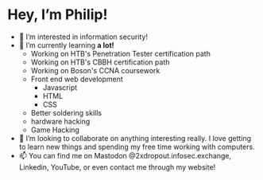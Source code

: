 # Hey, I’m Philip!
- 👀 I’m interested in information security!
- 🌱 I’m currently learning **a lot!**
  - Working on HTB's Penetration Tester certification path
  - Working on HTB's CBBH certification path
  - Working on Boson's CCNA coursework
  - Front end web development
     - Javascript
     - HTML
     - CSS
  - Better soldering skills
  - hardware hacking
  - Game Hacking
- 💞️ I’m looking to collaborate on anything interesting really. I love getting to learn new things and spending my free time working with computers.
- 📫 You can find me on Mastodon @2xdropout.infosec.exchange, Linkedin, YouTube, or even contact me through my website!

<!---
Philip-Otter/Philip-Otter is a ✨ special ✨ repository because its `README.md` (this file) appears on your GitHub profile.
You can click the Preview link to take a look at your changes.
--->
